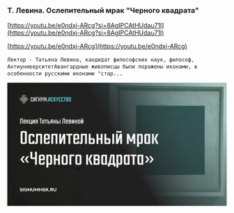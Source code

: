 
### Т. Левина. Ослепительный мрак "Черного квадрата"



[https://youtu.be/e0ndxj-ARcg?si=8AgIPCAtHUdau71l](https://youtu.be/e0ndxj-ARcg?si=8AgIPCAtHUdau71l)


[https://youtu.be/e0ndxj-ARcg](https://youtu.be/e0ndxj-ARcg)


```
Лектор - Татьяна Левина, кандидат философских наук, философ, АнтиуниверситетАвангардные живописцы были поражены иконами, в особенности русскими иконами "стар...
```



![1695259051_t-levina-oslepitelnyi-mrak-chern_e0ndxj-ARcg.jpg](1695259051_t-levina-oslepitelnyi-mrak-chern_e0ndxj-ARcg.jpg)
